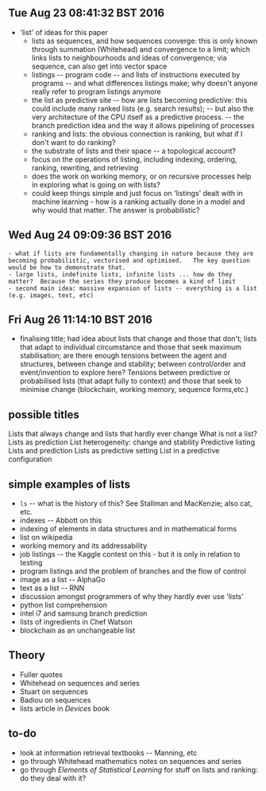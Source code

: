 


## Tue Aug 23 08:41:32 BST 2016

- 'list' of ideas for this paper
    - lists as sequences, and how sequences converge: this is only known through summation (Whitehead) and convergence to a limit; which links lists to neighbourhoods and ideas of convergence; via sequence, can also get into vector space
    - listings -- program code -- and lists of instructions executed by programs  -- and what differences listings make; why doesn't anyone really refer to program listings anymore
    - the list as predictive site -- how are lists becoming predictive: this could include many ranked lists (e.g. search results); -- but also the very architecture of the CPU itself as a predictive process.  -- the branch prediction idea and the way it allows pipelining of processes
    - ranking and lists: the obvious connection is ranking, but what if I don't want to do ranking? 
    - the substrate of lists and their space -- a topological account?
    - focus on the operations of listing, including indexing, ordering, ranking, rewriting, and retrieving
    - does the work on working memory, or on recursive processes help in exploring what is going on with lists?
    - could keep things simple and just focus on 'listings' dealt with in machine learning - how is a ranking actually done in  a model and why would that matter. The answer is probabilistic?  

## Wed Aug 24 09:09:36 BST 2016


    - what if lists are fundamentally changing in nature because they are becoming probabilistic, vectorised and optimised.   The key question would be how to demonstrate that. 
    - large lists, indefinite lists, infinite lists ... how do they matter?  Because the series they produce becomes a kind of limit
    - second main idea: massive expansion of lists -- everything is a list (e.g. images, text, etc)



## Fri Aug 26 11:14:10 BST 2016

 - finalising title; had idea about lists that change and those that don't; lists that adapt to individual circumstance and those that seek maximum stabilisation; are there enough tensions between the agent and structures, between change and stability; between control/order and event/invention to explore here? Tensions between predictive or probabilised lists (that adapt fully to context) and those that seek to minimise change (blockchain, working memory, sequence forms,etc.) 


## possible titles

Lists that always change and lists that hardly ever change
What is not a list?
Lists as prediction
List heterogeneity: change and stability
Predictive listing
Lists and prediction
Lists as predictive setting
List in a predictive configuration

## simple examples of lists
- `ls` -- what is the history of this? See Stallman and MacKenzie; also cat, etc. 
- indexes -- Abbott on this
- indexing of elements in data structures and in mathematical forms
- list on wikipedia
- working memory and its addressability
- job listings -- the Kaggle contest on this - but it is only in relation to testing 
- program listings and the problem of branches and the flow of control
- image as a list -- AlphaGo
- text as a list -- RNN
- discussion amongst programmers of why they hardly ever use 'lists'
- python list comprehension
- intel i7 and samsung branch prediction
- lists of ingredients in Chef Watson
- blockchain as an unchangeable list


## Theory
- Fuller quotes
- Whitehead on sequences and series
- Stuart on sequences
- Badiou on sequences
- lists article in _Devices_ book

## to-do

- look at information retrieval textbooks -- Manning, etc
- go through Whitehead mathematics notes on sequences and series
- go through _Elements of Statistical Learning_ for stuff on lists and ranking: do they deal with it? 



